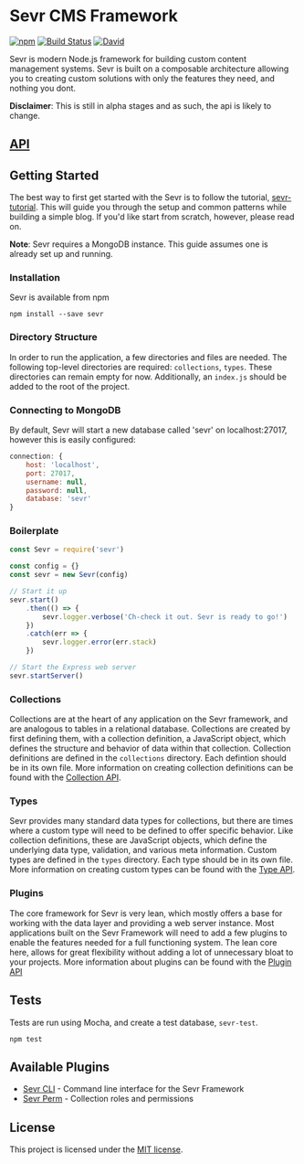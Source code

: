 # Sevr CMS Framework

[![npm](https://img.shields.io/npm/v/sevr.svg?maxAge=2592000)](https://www.npmjs.com/package/sevr)
[![Build Status](https://travis-ci.org/ExclamationLabs/sevr.svg?branch=master)](https://travis-ci.org/ExclamationLabs/sevr)
[![David](https://david-dm.org/ExclamationLabs/sevr.svg)](https://david-dm.org/ExclamationLabs/sevr)

Sevr is modern Node.js framework for building custom content management systems.
Sevr is built on a composable architecture allowing you to creating custom
solutions with only the features they need, and nothing you dont.

**Disclaimer**: This is still in alpha stages and as such, the api is
likely to change.

## [API](docs)

## Getting Started

The best way to first get started with the Sevr is to follow the tutorial,
[sevr-tutorial](https://github.com/ExclamationLabs/sevr-tutorial). This will
guide you through the setup and common patterns while building a simple blog.
If you'd like start from scratch, however, please read on.

**Note**: Sevr requires a MongoDB instance. This guide assumes one is already
set up and running.

### Installation

Sevr is available from npm
```
npm install --save sevr
```

### Directory Structure

In order to run the application, a few directories and files are needed. The
following top-level directories are required: `collections`, `types`. These
directories can remain empty for now. Additionally, an `index.js` should be
added to the root of the project.

### Connecting to MongoDB

By default, Sevr will start a new database called 'sevr' on localhost:27017,
however this is easily configured:

```javascript
connection: {
	host: 'localhost',
	port: 27017,
	username: null,
	password: null,
	database: 'sevr'
}
```

### Boilerplate

```javascript
const Sevr = require('sevr')

const config = {}
const sevr = new Sevr(config)

// Start it up
sevr.start()
	.then(() => {
		sevr.logger.verbose('Ch-check it out. Sevr is ready to go!')
	})
	.catch(err => {
		sevr.logger.error(err.stack)
	})

// Start the Express web server
sevr.startServer()
```

### Collections

Collections are at the heart of any application on the Sevr framework, and are
analogous to tables in a relational database. Collections are created by first
defining them, with a collection definition, a JavaScript object, which defines
the structure and behavior of data within that collection. Collection
definitions are defined in the `collections` directory. Each defintion should
be in its own file. More information on creating collection definitions can be
found with the [Collection API](docs/collections).

### Types

Sevr provides many standard data types for collections, but there are times
where a custom type will need to be defined to offer specific behavior. Like
collection definitions, these are JavaScript objects, which define the
underlying data type, validation, and various meta information. Custom types
are defined in the `types` directory. Each type should be in its own file.
More information on creating custom types can be found with the
[Type API](docs/type/README.md).

### Plugins

The core framework for Sevr is very lean, which mostly offers a base for working
with the data layer and providing a web server instance. Most applications built
on the Sevr Framework will need to add a few plugins to enable the features
needed for a full functioning system. The lean core here, allows for great
flexibility without adding a lot of unnecessary bloat to your projects. More
information about plugins can be found with the [Plugin API](docs/plugin)

## Tests

Tests are run using Mocha, and create a test database, `sevr-test`.

```
npm test
```

## Available Plugins

- [Sevr CLI](https://github.com/ExclamationLabs/sevr-cli) - Command line interface for the Sevr Framework
- [Sevr Perm](https://github.com/ExclamationLabs/sevr-perm) - Collection roles and permissions

## License

This project is licensed under the [MIT license](license.txt).
